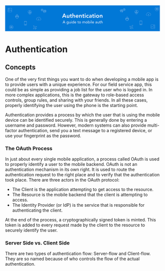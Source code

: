 ![Banner](Assets/Banner.png)

# Authentication 

## Concepts
One of the very first things you want to do when developing a mobile app is to provide users with a unique experience. For our field service app, this could be as simple as providing a job list for the user who is logged in. In more complex applications, this is the gateway to role-based access controls, group rules, and sharing with your friends. In all these cases, properly identifying the user using the phone is the starting point.

Authentication provides a process by which the user that is using the mobile device can be identified securely. This is generally done by entering a username and password. However, modern systems can also provide multi-factor authentication, send you a text message to a registered device, or use your fingerprint as the password. 

### The OAuth Process
In just about every single mobile application, a process called OAuth is used to properly identify a user to the mobile backend. OAuth is not an authentication mechanism in its own right. It is used to route the authentication request to the right place and to verify that the authentication took place. There are three actors in the OAuth protocol:

* The Client is the application attempting to get access to the resource.
* The Resource is the mobile backend that the client is attempting to access.
* The Identity Provider (or IdP) is the service that is responsible for authenticating the client.

At the end of the process, a cryptographically signed token is minted. This token is added to every request made by the client to the resource to securely identify the user.

### Server Side vs. Client Side
There are two types of authentication flow: Server-flow and Client-flow. They are so named because of who controls the flow of the actual authentication.



